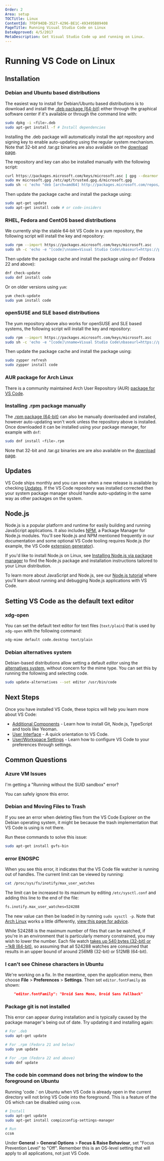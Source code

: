 ```yaml
---
Order: 2
Area: setup
TOCTitle: Linux
ContentId: 7FDF94DB-3527-4296-BE1C-493495B89408
PageTitle: Running Visual Studio Code on Linux
DateApproved: 4/5/2017
MetaDescription: Get Visual Studio Code up and running on Linux.
---
```

# Running VS Code on Linux

## Installation

### Debian and Ubuntu based distributions

The easiest way to install for Debian/Ubuntu based distributions is to download and install the [.deb package (64-bit)](http://go.microsoft.com/fwlink/?LinkID=760868) either through the graphical software center if it's available or through the command line with:

```bash
sudo dpkg -i <file>.deb
sudo apt-get install -f # Install dependencies
```

Installing the .deb package will automatically install the apt repository and signing key to enable auto-updating using the regular system mechanism. Note that 32-bit and .tar.gz binaries are also available on the [download page](/Download).

The repository and key can also be installed manually with the following script:

```bash
curl https://packages.microsoft.com/keys/microsoft.asc | gpg --dearmor > microsoft.gpg
sudo mv microsoft.gpg /etc/apt/trusted.gpg.d/microsoft.gpg
sudo sh -c 'echo "deb [arch=amd64] http://packages.microsoft.com/repos/vscode stable main" > /etc/apt/sources.list.d/vscode.list'
```

Then update the package cache and install the package using:

```bash
sudo apt-get update
sudo apt-get install code # or code-insiders
```

### RHEL, Fedora and CentOS based distributions

We currently ship the stable 64-bit VS Code in a yum repository, the following script will install the key and repository:

```bash
sudo rpm --import https://packages.microsoft.com/keys/microsoft.asc
sudo sh -c 'echo -e "[code]\nname=Visual Studio Code\nbaseurl=https://packages.microsoft.com/yumrepos/vscode\nenabled=1\ngpgcheck=1\ngpgkey=https://packages.microsoft.com/keys/microsoft.asc" > /etc/yum.repos.d/vscode.repo'
```

Then update the package cache and install the package using `dnf` (Fedora 22 and above):

```bash
dnf check-update
sudo dnf install code
```

Or on older versions using `yum`:

```bash
yum check-update
sudo yum install code
```

### openSUSE and SLE based distributions

The yum repository above also works for openSUSE and SLE based systems, the following script will install the key and repository:

```bash
sudo rpm --import https://packages.microsoft.com/keys/microsoft.asc
sudo sh -c 'echo -e "[code]\nname=Visual Studio Code\nbaseurl=https://packages.microsoft.com/yumrepos/vscode\nenabled=1\ntype=rpm-md\ngpgcheck=1\ngpgkey=https://packages.microsoft.com/keys/microsoft.asc" > /etc/zypp/repos.d/vscode.repo'
```

Then update the package cache and install the package using:

```bash
sudo zypper refresh
sudo zypper install code
```

### AUR package for Arch Linux

There is a community maintained Arch User Repository (AUR) [package for VS Code](https://aur.archlinux.org/packages/visual-studio-code).

### Installing .rpm package manually

The [.rpm package (64-bit)](http://go.microsoft.com/fwlink/?LinkID=760867) can also be manually downloaded and installed, however auto-updating won't work unless the repository above is installed. Once downloaded it can be installed using your package manager, for example with `dnf`:

```bash
sudo dnf install <file>.rpm
```

Note that 32-bit and .tar.gz binaries are are also available on the [download page](/Download).

## Updates

VS Code ships monthly and you can see when a new release is available by checking [Updates](/updates). If the VS Code repository was installed corrected then your system package manager should handle auto-updating in the same way as other packages on the system.

## Node.js

Node.js is a popular platform and runtime for easily building and running JavaScript applications. It also includes [NPM](https://www.npmjs.com/), a Package Manager for Node.js modules. You'll see Node.js and NPM mentioned frequently in our documentation and some optional VS Code tooling requires Node.js (for example, the VS Code [extension generator](/docs/extensions/yocode.md)).

If you'd like to install Node.js on Linux, see [Installing Node.js via package manager](https://nodejs.org/en/download/package-manager) to find the Node.js package and installation instructions tailored to your Linux distribution.

To learn more about JavaScript and Node.js, see our [Node.js tutorial](/docs/nodejs/nodejs-tutorial.md) where you'll learn about running and debugging Node.js applications with VS Code.

## Setting VS Code as the default text editor

### xdg-open

You can set the default text editor for text files (`text/plain`) that is used by `xdg-open` with the following command:

```bash
xdg-mime default code.desktop text/plain
```

### Debian alternatives system

Debian-based distributions allow setting a default *editor* using the [alternatives system](https://wiki.debian.org/DebianAlternatives), without concern for the mime type. You can set this by running the following and selecting code.

```bash
sudo update-alternatives --set editor /usr/bin/code
```

## Next Steps

Once you have installed VS Code, these topics will help you learn more about VS Code:

* [Additional Components](/docs/setup/additional-components.md) - Learn how to install Git, Node.js, TypeScript and tools like Yeoman.
* [User Interface](/docs/getstarted/userinterface.md) - A quick orientation to VS Code.
* [User/Workspace Settings](/docs/getstarted/settings.md) - Learn how to configure VS Code to your preferences through settings.

## Common Questions

### Azure VM Issues

I'm getting a "Running without the SUID sandbox" error?

You can safely ignore this error.

### Debian and Moving Files to Trash

If you see an error when deleting files from the VS Code Explorer on the Debian operating system, it might be because the trash implementation that VS Code is using is not there.

Run these commands to solve this issue:

```bash
sudo apt-get install gvfs-bin
```

### error ENOSPC

When you see this error, it indicates that the VS Code file watcher is running out of handles. The current limit can be viewed by running:

```bash
cat /proc/sys/fs/inotify/max_user_watches
```

The limit can be increased to its maximum by editing `/etc/sysctl.conf` and adding this line to the end of the file:

```bash
fs.inotify.max_user_watches=524288
```

The new value can then be loaded in by running `sudo sysctl -p`. Note that [Arch Linux](https://www.archlinux.org/) works a little differently, [view this page for advice](https://github.com/guard/listen/wiki/Increasing-the-amount-of-inotify-watchers).

While 524288 is the maximum number of files that can be watched, if you're in an environment that is particularly memory constrained, you may wish to lower the number. Each file watch [takes up 540 bytes (32-bit) or ~1kB (64-bit)](http://stackoverflow.com/a/7091897/1156119), so assuming that all 524288 watches are consumed that results in an upper bound of around 256MB (32-bit) or 512MB (64-bit).

### I can't see Chinese characters in Ubuntu

We're working on a fix. In the meantime, open the application menu, then choose **File** > **Preferences** > **Settings**. Then set `editor.fontFamily` as shown:

```json
    "editor.fontFamily": "Droid Sans Mono, Droid Sans Fallback"
```

### Package git is not installed

This error can appear during installation and is typically caused by the package manager's being out of date. Try updating it and installing again:

```bash
# For .deb
sudo apt-get update

# For .rpm (Fedora 21 and below)
sudo yum update

# For .rpm (Fedora 22 and above)
sudo dnf update
```

### The code bin command does not bring the window to the foreground on Ubuntu

Running 'code .' on Ubuntu when VS Code is already open in the current directory will not bring VS Code into the foreground. This is a feature of the OS which can be disabled using `ccsm`.

```bash
# Install
sudo apt-get update
sudo apt-get install compizconfig-settings-manager

# Run
ccsm
```

Under **General** > **General Options** > **Focus & Raise Behaviour**, set "Focus Prevention Level" to "Off". Remember this is an OS-level setting that will apply to all applications, not just VS Code.
